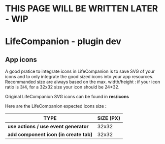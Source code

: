 # THIS PAGE WILL BE WRITTEN LATER - WIP

# LifeCompanion - plugin dev

## App icons

A good pratice to integrate icons in LifeCompanion is to save SVG of your icons and to only integrate the good sized icons into your app resources. Recommanded size are always based on the max. width/height : if your icon ratio is 3/4, for a 32x32 size your icon should be 24*32.

Original LifeCompanion SVG icons can be found in **res/icons**

Here are the LifeCompanion expected icons size :

| TYPE												| SIZE (PX)			|
|---------------------------------------------------|-------------------|
|**use actions / use event generator**				|32x32				|
|**add component icon (in create tab)**				|32x32				|
